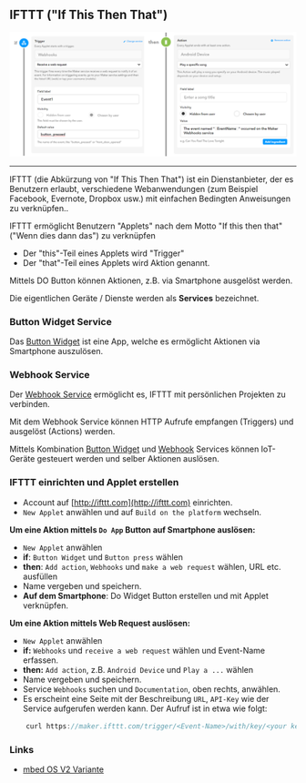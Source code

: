 ## IFTTT ("If This Then That")

![](../../images/IFTTTApplet.png)

- - -

IFTTT (die Abkürzung von "If This Then That") ist ein Dienstanbieter, der es Benutzern erlaubt, verschiedene Webanwendungen (zum Beispiel Facebook, Evernote, Dropbox usw.) mit einfachen Bedingten Anweisungen zu verknüpfen..

IFTTT ermöglicht Benutzern "Applets" nach dem Motto "If this then that" ("Wenn dies dann das") zu verknüpfen

*   Der "this"-Teil eines Applets wird "Trigger"
*   Der "that"-Teil eines Applets wird Aktion genannt.

Mittels DO Button können Aktionen, z.B. via Smartphone ausgelöst werden.

Die eigentlichen Geräte / Dienste werden als **Services** bezeichnet.

### Button Widget Service

Das [Button Widget](https://ifttt.com/do_button) ist eine App, welche es ermöglicht Aktionen via Smartphone auszulösen.

### Webhook Service 

Der [Webhook Service](https://ifttt.com/maker_webhooks) ermöglicht es, IFTTT mit persönlichen Projekten zu verbinden.

Mit dem Webhook Service können HTTP Aufrufe empfangen (Triggers) und ausgelöst (Actions) werden.

Mittels Kombination [Button Widget](https://ifttt.com/do_button) und [Webhook](https://ifttt.com/maker_webhooks) Services können IoT-Geräte
gesteuert werden und selber Aktionen auslösen.

### IFTTT einrichten und Applet erstellen 

* Account auf [http://ifttt.com](http://ifttt.com) einrichten.
* `New Applet` anwählen und auf `Build on the platform` wechseln.

**Um eine Aktion mittels `Do App` Button auf Smartphone auslösen:**

* `New Applet` anwählen
* **if**: `Button Widget` und `Button press` wählen
* **then**: `Add action`, `Webhooks` und `make a web request` wählen, URL etc. ausfüllen
* Name vergeben und speichern.
* **Auf dem Smartphone**: Do Widget Button erstellen und mit Applet verknüpfen.

**Um eine Aktion mittels Web Request auslösen:**

* `New Applet` anwählen
* **if:** `Webhooks` und `receive a web request` wählen und Event-Name erfassen.
* **then:** `Add action`, z.B. `Android Device` und `Play a ...` wählen
* Name vergeben und speichern.
* Service `Webhooks` suchen und `Documentation`, oben rechts, anwählen. 
* Es erscheint eine Seite mit der Beschreibung `URL`, `API-Key` wie der Service aufgerufen werden kann. Der Aufruf ist in etwa wie folgt:

```cpp
	curl https://maker.ifttt.com/trigger/<Event-Name>/with/key/<your key>
```

### Links

*  [mbed OS V2 Variante](https://developer.mbed.org/compiler/#import:/teams/smdiotkit2ch/code/HallSensorAlarm/)
